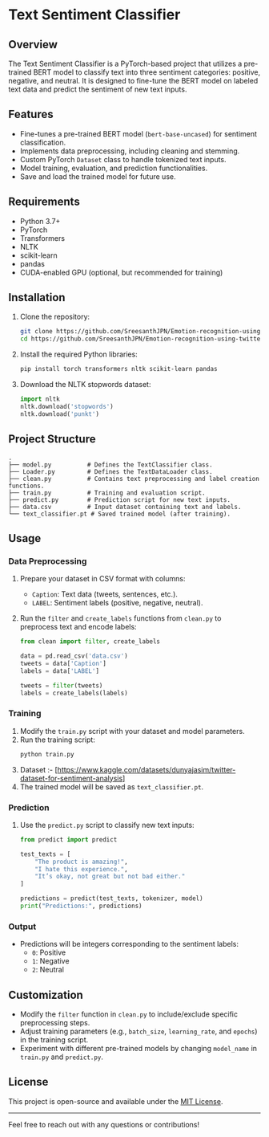 # Text Sentiment Classifier

## Overview
The Text Sentiment Classifier is a PyTorch-based project that utilizes a pre-trained BERT model to classify text into three sentiment categories: positive, negative, and neutral. It is designed to fine-tune the BERT model on labeled text data and predict the sentiment of new text inputs.

## Features
- Fine-tunes a pre-trained BERT model (`bert-base-uncased`) for sentiment classification.
- Implements data preprocessing, including cleaning and stemming.
- Custom PyTorch `Dataset` class to handle tokenized text inputs.
- Model training, evaluation, and prediction functionalities.
- Save and load the trained model for future use.

## Requirements
- Python 3.7+
- PyTorch
- Transformers
- NLTK
- scikit-learn
- pandas
- CUDA-enabled GPU (optional, but recommended for training)

## Installation
1. Clone the repository:
   ```bash
   git clone https://github.com/SreesanthJPN/Emotion-recognition-using-twitter-data
   cd https://github.com/SreesanthJPN/Emotion-recognition-using-twitter-data
   ```

2. Install the required Python libraries:
   ```bash
   pip install torch transformers nltk scikit-learn pandas
   ```

3. Download the NLTK stopwords dataset:
   ```python
   import nltk
   nltk.download('stopwords')
   nltk.download('punkt')
   ```

## Project Structure
```
.
├── model.py          # Defines the TextClassifier class.
├── Loader.py         # Defines the TextDataLoader class.
├── clean.py          # Contains text preprocessing and label creation functions.
├── train.py          # Training and evaluation script.
├── predict.py        # Prediction script for new text inputs.
├── data.csv          # Input dataset containing text and labels.
└── text_classifier.pt # Saved trained model (after training).
```

## Usage

### Data Preprocessing
1. Prepare your dataset in CSV format with columns:
   - `Caption`: Text data (tweets, sentences, etc.).
   - `LABEL`: Sentiment labels (positive, negative, neutral).

2. Run the `filter` and `create_labels` functions from `clean.py` to preprocess text and encode labels:
   ```python
   from clean import filter, create_labels

   data = pd.read_csv('data.csv')
   tweets = data['Caption']
   labels = data['LABEL']

   tweets = filter(tweets)
   labels = create_labels(labels)
   ```

### Training
1. Modify the `train.py` script with your dataset and model parameters.
2. Run the training script:
   ```bash
   python train.py
   ```
3. Dataset :- [https://www.kaggle.com/datasets/dunyajasim/twitter-dataset-for-sentiment-analysis]
4. The trained model will be saved as `text_classifier.pt`.

### Prediction
1. Use the `predict.py` script to classify new text inputs:
   ```python
   from predict import predict

   test_texts = [
       "The product is amazing!",
       "I hate this experience.",
       "It’s okay, not great but not bad either."
   ]

   predictions = predict(test_texts, tokenizer, model)
   print("Predictions:", predictions)
   ```

### Output
- Predictions will be integers corresponding to the sentiment labels:
  - `0`: Positive
  - `1`: Negative
  - `2`: Neutral

## Customization
- Modify the `filter` function in `clean.py` to include/exclude specific preprocessing steps.
- Adjust training parameters (e.g., `batch_size`, `learning_rate`, and `epochs`) in the training script.
- Experiment with different pre-trained models by changing `model_name` in `train.py` and `predict.py`.

## License
This project is open-source and available under the [MIT License](LICENSE).

---
Feel free to reach out with any questions or contributions!

